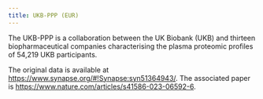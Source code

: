 ```yaml
---
title: UKB-PPP (EUR)
---
```


The UKB-PPP is a collaboration between the UK Biobank (UKB) and thirteen biopharmaceutical companies characterising the plasma proteomic profiles of 54,219 UKB participants.

The original data is available at https://www.synapse.org/#!Synapse:syn51364943/. The associated paper is https://www.nature.com/articles/s41586-023-06592-6.
